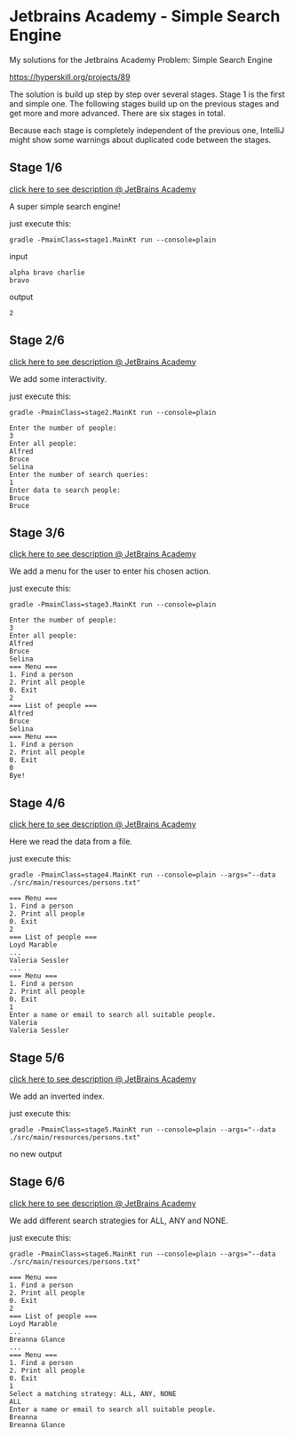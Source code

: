 # Jetbrains Academy - Simple Search Engine

My solutions for the Jetbrains Academy Problem: Simple Search Engine

https://hyperskill.org/projects/89

The solution is build up step by step over several stages. 
Stage 1 is the first and simple one. The following stages 
build up on the previous stages and get more and more advanced.
There are six stages in total.

Because each stage is completely independent of the previous one,
IntelliJ might show some warnings about duplicated code between 
the stages.

## Stage 1/6

[click here to see description @ JetBrains Academy](https://hyperskill.org/projects/89/stages/494/implement)

A super simple search engine!

just execute this:

    gradle -PmainClass=stage1.MainKt run --console=plain

input

    alpha bravo charlie
    bravo

output

    2

## Stage 2/6

[click here to see description @ JetBrains Academy](https://hyperskill.org/projects/89/stages/495/implement)

We add some interactivity.

just execute this:

    gradle -PmainClass=stage2.MainKt run --console=plain

    Enter the number of people:
    3
    Enter all people:
    Alfred
    Bruce
    Selina
    Enter the number of search queries:
    1
    Enter data to search people:
    Bruce
    Bruce

## Stage 3/6

[click here to see description @ JetBrains Academy](https://hyperskill.org/projects/89/stages/496/implement)

We add a menu for the user to enter his chosen action.

just execute this:

    gradle -PmainClass=stage3.MainKt run --console=plain

    Enter the number of people:
    3
    Enter all people:
    Alfred
    Bruce
    Selina
    === Menu ===
    1. Find a person
    2. Print all people
    0. Exit
    2
    === List of people ===
    Alfred
    Bruce
    Selina
    === Menu ===
    1. Find a person
    2. Print all people
    0. Exit
    0
    Bye!

## Stage 4/6

[click here to see description @ JetBrains Academy](https://hyperskill.org/projects/89/stages/497/implement)

Here we read the data from a file.

just execute this:

    gradle -PmainClass=stage4.MainKt run --console=plain --args="--data ./src/main/resources/persons.txt"
    
    === Menu ===
    1. Find a person
    2. Print all people
    0. Exit
    2
    === List of people ===
    Loyd Marable
    ...
    Valeria Sessler
    ...
    === Menu ===
    1. Find a person
    2. Print all people
    0. Exit
    1
    Enter a name or email to search all suitable people.
    Valeria
    Valeria Sessler

## Stage 5/6

[click here to see description @ JetBrains Academy](https://hyperskill.org/projects/89/stages/498/implement)

We add an inverted index.

just execute this:

    gradle -PmainClass=stage5.MainKt run --console=plain --args="--data ./src/main/resources/persons.txt"

no new output

## Stage 6/6

[click here to see description @ JetBrains Academy](https://hyperskill.org/projects/89/stages/499/implement)

We add different search strategies for ALL, ANY and NONE.

just execute this:

    gradle -PmainClass=stage6.MainKt run --console=plain --args="--data ./src/main/resources/persons.txt" 
    
    === Menu ===
    1. Find a person
    2. Print all people
    0. Exit
    2
    === List of people ===
    Loyd Marable
    ...
    Breanna Glance
    ...
    === Menu ===
    1. Find a person
    2. Print all people
    0. Exit
    1
    Select a matching strategy: ALL, ANY, NONE
    ALL
    Enter a name or email to search all suitable people.
    Breanna
    Breanna Glance

